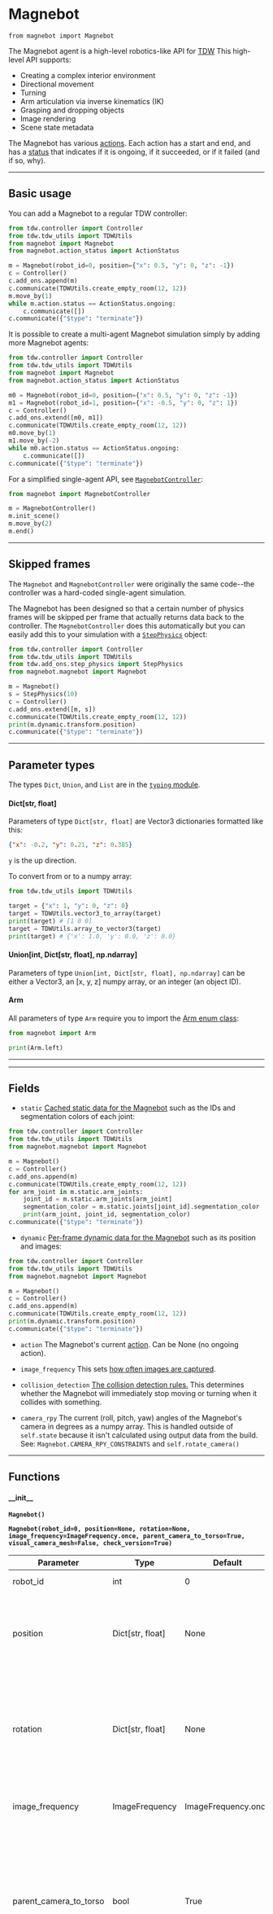 # Magnebot

`from magnebot import Magnebot`

The Magnebot agent is a high-level robotics-like API for [TDW](https://github.com/threedworld-mit/tdw) This high-level API supports:

- Creating a complex interior environment
- Directional movement
- Turning
- Arm articulation via inverse kinematics (IK)
- Grasping and dropping objects
- Image rendering
- Scene state metadata

The Magnebot has various [actions](actions/action.md). Each action has a start and end, and has a [status](action_status.md) that indicates if it is ongoing, if it succeeded, or if it failed (and if so, why).

***

## Basic usage

You can add a Magnebot to a regular TDW controller:

```python
from tdw.controller import Controller
from tdw.tdw_utils import TDWUtils
from magnebot import Magnebot
from magnebot.action_status import ActionStatus

m = Magnebot(robot_id=0, position={"x": 0.5, "y": 0, "z": -1})
c = Controller()
c.add_ons.append(m)
c.communicate(TDWUtils.create_empty_room(12, 12))
m.move_by(1)
while m.action.status == ActionStatus.ongoing:
    c.communicate([])
c.communicate({"$type": "terminate"})
```

It is possible to create a multi-agent Magnebot simulation simply by adding more Magnebot agents:

```python
from tdw.controller import Controller
from tdw.tdw_utils import TDWUtils
from magnebot import Magnebot
from magnebot.action_status import ActionStatus

m0 = Magnebot(robot_id=0, position={"x": 0.5, "y": 0, "z": -1})
m1 = Magnebot(robot_id=1, position={"x": -0.5, "y": 0, "z": 1})
c = Controller()
c.add_ons.extend([m0, m1])
c.communicate(TDWUtils.create_empty_room(12, 12))
m0.move_by(1)
m1.move_by(-2)
while m0.action.status == ActionStatus.ongoing:
    c.communicate([])
c.communicate({"$type": "terminate"})
```

For a simplified single-agent API, see [`MagnebotController`](magnebot_controller.md):

```python
from magnebot import MagnebotController

m = MagnebotController()
m.init_scene()
m.move_by(2)
m.end()
```

***

## Skipped frames

The `Magnebot` and `MagnebotController` were originally the same code--the controller was a hard-coded single-agent simulation.

The Magnebot has been designed so that a certain number of physics frames will be skipped per frame that actually returns data back to the controller. The `MagnebotController` does this automatically but you can easily add this to your simulation with a [`StepPhysics`](https://github.com/threedworld-mit/tdw/blob/master/Documentation/python/add_ons/step_physics.md) object:

```python
from tdw.controller import Controller
from tdw.tdw_utils import TDWUtils
from tdw.add_ons.step_physics import StepPhysics
from magnebot.magnebot import Magnebot

m = Magnebot()
s = StepPhysics(10)
c = Controller()
c.add_ons.extend([m, s])
c.communicate(TDWUtils.create_empty_room(12, 12))
print(m.dynamic.transform.position)
c.communicate({"$type": "terminate"})
```

***

## Parameter types

The types `Dict`, `Union`, and `List` are in the [`typing` module](https://docs.python.org/3/library/typing.html).

#### Dict[str, float]

Parameters of type `Dict[str, float]` are Vector3 dictionaries formatted like this:

```json
{"x": -0.2, "y": 0.21, "z": 0.385}
```

`y` is the up direction.

To convert from or to a numpy array:

```python
from tdw.tdw_utils import TDWUtils

target = {"x": 1, "y": 0, "z": 0}
target = TDWUtils.vector3_to_array(target)
print(target) # [1 0 0]
target = TDWUtils.array_to_vector3(target)
print(target) # {'x': 1.0, 'y': 0.0, 'z': 0.0}
```

#### Union[int, Dict[str, float], np.ndarray]

Parameters of type `Union[int, Dict[str, float], np.ndarray]` can be either a Vector3, an [x, y, z] numpy array, or an integer (an object ID).

#### Arm

All parameters of type `Arm` require you to import the [Arm enum class](arm.md):

```python
from magnebot import Arm

print(Arm.left)
```

***

***

## Fields

- `static` [Cached static data for the Magnebot](magnebot_static.md) such as the IDs and segmentation colors of each joint:

```python
from tdw.controller import Controller
from tdw.tdw_utils import TDWUtils
from magnebot.magnebot import Magnebot

m = Magnebot()
c = Controller()
c.add_ons.append(m)
c.communicate(TDWUtils.create_empty_room(12, 12))
for arm_joint in m.static.arm_joints:
    joint_id = m.static.arm_joints[arm_joint]
    segmentation_color = m.static.joints[joint_id].segmentation_color
    print(arm_joint, joint_id, segmentation_color)
c.communicate({"$type": "terminate"})
```

- `dynamic` [Per-frame dynamic data for the Magnebot](magnebot_dynamic.md) such as its position and images:

```python
from tdw.controller import Controller
from tdw.tdw_utils import TDWUtils
from magnebot.magnebot import Magnebot

m = Magnebot()
c = Controller()
c.add_ons.append(m)
c.communicate(TDWUtils.create_empty_room(12, 12))
print(m.dynamic.transform.position)
c.communicate({"$type": "terminate"})
```

- `action` The Magnebot's current [action](actions/action.md). Can be None (no ongoing action).

- `image_frequency` This sets [how often images are captured](image_frequency.md).

- `collision_detection` [The collision detection rules.](collision_detection.md) This determines whether the Magnebot will immediately stop moving or turning when it collides with something.

- `camera_rpy` The current (roll, pitch, yaw) angles of the Magnebot's camera in degrees as a numpy array. This is handled outside of `self.state` because it isn't calculated using output data from the build. See: `Magnebot.CAMERA_RPY_CONSTRAINTS` and `self.rotate_camera()`

***

## Functions

#### \_\_init\_\_

**`Magnebot()`**

**`Magnebot(robot_id=0, position=None, rotation=None, image_frequency=ImageFrequency.once, parent_camera_to_torso=True, visual_camera_mesh=False, check_version=True)`**

| Parameter | Type | Default | Description |
| --- | --- | --- | --- |
| robot_id |  int  | 0 | The ID of the robot. |
| position |  Dict[str, float] | None | The position of the robot. If None, defaults to `{"x": 0, "y": 0, "z": 0}`. |
| rotation |  Dict[str, float] | None | The rotation of the robot in Euler angles (degrees). If None, defaults to `{"x": 0, "y": 0, "z": 0}`. |
| image_frequency |  ImageFrequency  | ImageFrequency.once | [The frequency of image capture.](image_frequency.md) |
| parent_camera_to_torso |  bool  | True | If True, the camera will be parented to the Magnebot's torso. If False, the camera will be parented to the Magnebot's column. |
| visual_camera_mesh |  bool  | False | If True, the camera will receive a visual mesh. The mesh won't have colliders and won't respond to physics. If False, the camera won't have a visual mesh. |
| check_version |  bool  | True | If True, check whether an update to the Magnebot API or TDW API is available. |

***

### Movement

These functions move or turn the Magnebot. [Read this for more information about movement and collision detection.](../manual/magnebot/movement.md)

#### turn_by

**`self.turn_by(angle)`**

**`self.turn_by(angle, aligned_at=1)`**

Turn the Magnebot by an angle.

While turning, the left wheels will turn one way and the right wheels in the opposite way, allowing the Magnebot to turn in place.

| Parameter | Type | Default | Description |
| --- | --- | --- | --- |
| angle |  float |  | The target angle in degrees. Positive value = clockwise turn. |
| aligned_at |  float  | 1 | If the difference between the current angle and the target angle is less than this value, then the action is successful. |

#### turn_to

**`self.turn_to(target)`**

**`self.turn_to(target, aligned_at=1)`**

Turn the Magnebot to face a target object or position.

While turning, the left wheels will turn one way and the right wheels in the opposite way, allowing the Magnebot to turn in place.

| Parameter | Type | Default | Description |
| --- | --- | --- | --- |
| target |  Union[int, Dict[str, float] |  | The target. If int: An object ID. If dict: A position as an x, y, z dictionary. If numpy array: A position as an [x, y, z] numpy array. |
| aligned_at |  float  | 1 | If the difference between the current angle and the target angle is less than this value, then the action is successful. |

#### move_by

**`self.move_by(distance)`**

**`self.move_by(distance, arrived_at=0.1)`**

Move the Magnebot forward or backward by a given distance.

| Parameter | Type | Default | Description |
| --- | --- | --- | --- |
| distance |  float |  | The target distance. If less than zero, the Magnebot will move backwards. |
| arrived_at |  float  | 0.1 | If at any point during the action the difference between the target distance and distance traversed is less than this, then the action is successful. |

#### move_to

**`self.move_to(target)`**

**`self.move_to(target, arrived_at=0.1, aligned_at=1, arrived_offset=0)`**

Move to a target object or position. This combines turn_to() followed by move_by().

| Parameter | Type | Default | Description |
| --- | --- | --- | --- |
| target |  Union[int, Dict[str, float] |  | The target. If int: An object ID. If dict: A position as an x, y, z dictionary. If numpy array: A position as an [x, y, z] numpy array. |
| arrived_at |  float  | 0.1 | If at any point during the action the difference between the target distance and distance traversed is less than this, then the action is successful. |
| aligned_at |  float  | 1 | If the difference between the current angle and the target angle is less than this value, then the action is successful. |
| arrived_offset |  float  | 0 | Offset the arrival position by this value. This can be useful if the Magnebot needs to move to an object but shouldn't try to move to the object's centroid. This is distinct from `arrived_at` because it won't affect the Magnebot's braking solution. |

#### stop

**`self.stop()`**

Stop the Magnebot's wheels at their current positions.

#### reset_position

**`self.reset_position()`**

Reset the Magnebot so that it isn't tipping over.
This will rotate the Magnebot to the default rotation (so that it isn't tipped over) and move the Magnebot to the nearest empty space on the floor.
It will also drop any held objects.

This will be interpreted by the physics engine as a _very_ sudden and fast movement.
This action should only be called if the Magnebot is a position that will prevent the simulation from continuing (for example, if the Magnebot fell over).

***

### Arm Articulation

These functions move and bend the joints of the Magnebots's arms.

During an arm articulation action, the Magnebot is always "immovable", meaning that its wheels are locked and it isn't possible for its root object to move or rotate.

For more information regarding how arm articulation works, [read this](../manual/magnebot/arm_articulation.md).

#### reach_for

**`self.reach_for(target, arm)`**

**`self.reach_for(target, arm, absolute=True, arrived_at=0.125, orientation_mode=OrientationMode.auto, target_orientation=TargetOrientation.auto)`**

Reach for a target position. The action ends when the magnet is at or near the target position, or if it fails to reach the target.
The Magnebot may try to reach for the target multiple times, trying different IK orientations each time, or no times, if it knows the action will fail.

| Parameter | Type | Default | Description |
| --- | --- | --- | --- |
| target |  Union[Dict[str, float] |  | The target position. If dict: A position as an x, y, z dictionary. If numpy array: A position as an [x, y, z] numpy array. |
| arm |  Arm |  | [The arm that will reach for the target.](arm.md) |
| absolute |  bool  | True | If True, `target` is in absolute world coordinates. If `False`, `target` is relative to the position and rotation of the Magnebot. |
| arrived_at |  float  | 0.125 | If the magnet is this distance or less from `target`, then the action is successful. |
| orientation_mode |  OrientationMode  | OrientationMode.auto | [The orientation mode.](ik/orientation_mode.md) |
| target_orientation |  TargetOrientation  | TargetOrientation.auto | [The target orientation.](ik/target_orientation.md) |

#### grasp

**`self.grasp(target, arm)`**

**`self.grasp(target, arm, orientation_mode=OrientationMode.auto, target_orientation=TargetOrientation.auto)`**

Try to grasp a target object.
The action ends when either the Magnebot grasps the object, can't grasp it, or fails arm articulation.

| Parameter | Type | Default | Description |
| --- | --- | --- | --- |
| target |  int |  | The ID of the target object. |
| arm |  Arm |  | [The arm that will reach for and grasp the target.](arm.md) |
| orientation_mode |  OrientationMode  | OrientationMode.auto | [The orientation mode.](ik/orientation_mode.md) |
| target_orientation |  TargetOrientation  | TargetOrientation.auto | [The target orientation.](ik/target_orientation.md) |

#### drop

**`self.drop(target, arm)`**

**`self.drop(target, arm, wait_for_object=True)`**

Drop an object held by a magnet.

| Parameter | Type | Default | Description |
| --- | --- | --- | --- |
| target |  int |  | The ID of the object currently held by the magnet. |
| arm |  Arm |  | [The arm of the magnet holding the object.](arm.md) |
| wait_for_object |  bool  | True | If True, the action will continue until the object has finished falling. If False, the action advances the simulation by exactly 1 frame. |

#### reset_arm

**`self.reset_arm(arm)`**

Reset an arm to its neutral position.

| Parameter | Type | Default | Description |
| --- | --- | --- | --- |
| arm |  Arm |  | [The arm to reset.](arm.md) |

***

### Torso

These functions adjust the Magnebot's torso..

During a torso action, the Magnebot is always "immovable", meaning that its wheels are locked and it isn't possible for its root object to move or rotate.

#### slide_torso

**`self.slide_torso(height)`**

Slide the Magnebot's torso up or down.

| Parameter | Type | Default | Description |
| --- | --- | --- | --- |
| height |  float |  | The height of the torso. Must be between `magnebot.constants.TORSO_MIN_Y` and `magnebot.constants.TORSO_MAX_Y`. |

***

### Camera

These functions rotate the Magnebot's camera. They advance the simulation by exactly 1 frame.

#### rotate_camera

**`self.rotate_camera()`**

**`self.rotate_camera(roll=0, pitch=0, yaw=0)`**

Rotate the Magnebot's camera by the (roll, pitch, yaw) axes.

Each axis of rotation is constrained by the following limits:

| Axis | Minimum | Maximum |
| --- | --- | --- |
| roll | -55 | 55 |
| pitch | -70 | 70 |
| yaw | -85 | 85 |

| Parameter | Type | Default | Description |
| --- | --- | --- | --- |
| roll |  float  | 0 | The roll angle in degrees. |
| pitch |  float  | 0 | The pitch angle in degrees. |
| yaw |  float  | 0 | The yaw angle in degrees. |

#### move_camera

**`self.move_camera(position)`**

Move the Magnebot's camera by an offset position.

By default, the camera is parented to the torso and will continue to move when the torso moves. You can prevent this by setting `parent_camera_to_torso=False` in the Magnebot constructor.

| Parameter | Type | Default | Description |
| --- | --- | --- | --- |
| position |  Union[Dict[str, float] |  | The positional offset that the camera will move by. |

#### reset_camera

**`self.reset_camera()`**

**`self.reset_camera(position=True, rotation=True)`**

Reset the rotation of the Magnebot's camera to its default angles and/or its default position relative to its parent (by default, its parent is the torso).

| Parameter | Type | Default | Description |
| --- | --- | --- | --- |
| position |  bool  | True | If True, reset the camera's position. |
| rotation |  bool  | True | If True, reset the camera' rotation. |

***

### RobotBase

These functions are inherited from the `RobotBase` parent class.

#### get_initialization_commands

**`self.get_initialization_commands()`**

This function gets called exactly once per add-on by the controller; don't call this function yourself!

_Returns:_  A list of commands that will initialize this add-on.

#### on_send

**`self.on_send(resp)`**

This is called after commands are sent to the build and a response is received.

This function is called automatically by the controller; you don't need to call it yourself.

| Parameter | Type | Default | Description |
| --- | --- | --- | --- |
| resp |  List[bytes] |  | The response from the build. |

#### reset

**`self.reset()`**

***


